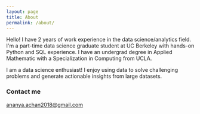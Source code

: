 ```yaml
---
layout: page
title: About
permalink: /about/
---
```


Hello! I have 2 years of work experience in the data science/analytics field. I'm a part-time data science graduate student at UC Berkeley with hands-on Python and SQL experience. I have an undergrad degree in Applied Mathematic with a Specialization in Computing from UCLA.


I am a data science enthusiast! I enjoy using data to solve challenging problems and generate actionable insights from large datasets.

### Contact me

[ananya.achan2018@gmail.com](mailto:ananya.achan2018@gmail.com)
